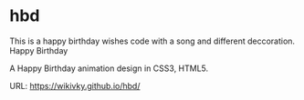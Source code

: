# hbd
This is a happy birthday wishes code with a song and different deccoration. 
Happy Birthday

A Happy Birthday animation design in CSS3, HTML5.

URL: https://wikivky.github.io/hbd/
